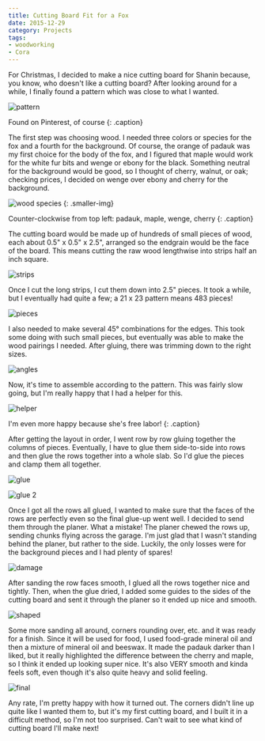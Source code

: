 ```yaml
---
title: Cutting Board Fit for a Fox
date: 2015-12-29
category: Projects
tags: 
- woodworking
- Cora
---
```


For Christmas, I decided to make a nice cutting board for Shanin because, you know, who doesn't like a
cutting board? After looking around for a while, I finally found a pattern which was close to what I wanted.

![pattern](/assets/img/posts/cutting-board-fit-for-a-fox/fox_cutting_board_pattern.jpg)

Found on Pinterest, of course
{: .caption}

The first step was choosing wood. I needed three colors or species for the fox and a fourth for the background.
Of course, the orange of padauk was my first choice for the body of the fox, and I figured that maple would
work for the white fur bits and wenge or ebony for the black. <!-- more --> Something neutral for the background would be
good, so I thought of cherry, walnut, or oak; checking prices, I decided on wenge over ebony and cherry for the
background.

![wood species](/assets/img/posts/cutting-board-fit-for-a-fox/fox_cutting_board_species.jpg)
{: .smaller-img}

Counter-clockwise from top left: padauk, maple, wenge, cherry
{: .caption}

The cutting board would be made up of hundreds of small pieces of wood, each about 0.5" x 0.5" x 2.5", arranged
so the endgrain would be the face of the board. This means cutting the raw wood lengthwise into strips half an
inch square.

![strips](/assets/img/posts/cutting-board-fit-for-a-fox/fox_cutting_board_planks.jpg)

Once I cut the long strips, I cut them down into 2.5" pieces. It took a while, but I eventually had quite a few;
a 21 x 23 pattern means 483 pieces!

![pieces](/assets/img/posts/cutting-board-fit-for-a-fox/fox_cutting_board_pieces.jpg)

I also needed to make several 45&deg; combinations for the edges. This took some doing with such small pieces,
but eventually was able to make the wood pairings I needed. After gluing, there was trimming down to the right
sizes.

![angles](/assets/img/posts/cutting-board-fit-for-a-fox/fox_cutting_board_angles.jpg)

Now, it's time to assemble according to the pattern. This was fairly slow going, but I'm really happy that I had
a helper for this.

![helper](/assets/img/posts/cutting-board-fit-for-a-fox/fox_cutting_board_helper.jpg)

I'm even more happy because she's free labor!
{: .caption}

After getting the layout in order, I went row by row gluing together the columns of pieces. Eventually, I have
to glue them side-to-side into rows and then glue the rows together into a whole slab. So I'd glue the pieces
and clamp them all together.

![glue](/assets/img/posts/cutting-board-fit-for-a-fox/fox_cutting_board_early_gluing.jpg)

![glue 2](/assets/img/posts/cutting-board-fit-for-a-fox/fox_cutting_board_gluing.jpg)

Once I got all the rows all glued, I wanted to make sure that the faces of the rows are perfectly even so the
final glue-up went well. I decided to send them through the planer. What a mistake! The planer chewed the rows
up, sending chunks flying across the garage. I'm just glad that I wasn't standing behind the planer, but rather
to the side. Luckily, the only losses were for the background pieces and I had plenty of spares!

![damage](/assets/img/posts/cutting-board-fit-for-a-fox/fox_cutting_board_disaster.jpg)

After sanding the row faces smooth, I glued all the rows together nice and tightly. Then, when the glue dried,
I added some guides to the sides of the cutting board and sent it through the planer so it ended up nice and
smooth.

![shaped](/assets/img/posts/cutting-board-fit-for-a-fox/fox_cutting_board_shaped.jpg)

Some more sanding all around, corners rounding over, etc. and it was ready for a finish. Since it will be
used for food, I used food-grade mineral oil and then a mixture of mineral oil and beeswax. It made the
padauk darker than I liked, but it really highlighted the difference between the cherry and maple, so I think
it ended up looking super nice. It's also VERY smooth and kinda feels soft, even though it's also quite heavy
and solid feeling.

![final](/assets/img/posts/cutting-board-fit-for-a-fox/fox_cutting_board_final.jpg)

Any rate, I'm pretty happy with how it turned out. The corners didn't line up quite like I wanted them to, but
it's my first cutting board, and I built it in a difficult method, so I'm not too surprised. Can't wait to see
what kind of cutting board I'll make next!


